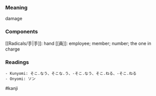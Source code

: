 ### Meaning

damage

### Components

[[Radicals/手|手]]: hand [[員]]: employee; member; number; the one in charge

### Readings

```
- Kunyomi: そこ.なう、そこな.う、-そこ.なう、そこ.ねる、-そこ.ねる
- Onyomi: ソン
```

#kanji